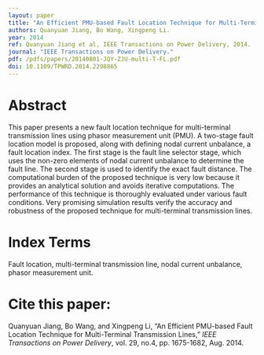 ```yaml
---
layout: paper
title: "An Efficient PMU-based Fault Location Technique for Multi-Terminal Transmission Lines"
authors: Quanyuan Jiang, Bo Wang, Xingpeng Li.
year: 2014
ref: Quanyuan Jiang et al, IEEE Transactions on Power Delivery, 2014. 
journal: "IEEE Transactions on Power Delivery."
pdf: /pdfs/papers/20140801-JQY-ZJU-multi-T-FL.pdf
doi: 10.1109/TPWRD.2014.2298865
---
```


# Abstract

This paper presents a new fault location technique for multi-terminal transmission lines using phasor measurement unit (PMU). A two-stage fault location model is proposed, along with defining nodal current unbalance, a fault location index. The first stage is the fault line selector stage, which uses the non-zero elements of nodal current unbalance to determine the fault line. The second stage is used to identify the exact fault distance. The computational burden of the proposed technique is very low because it provides an analytical solution and avoids iterative computations. The performance of this technique is thoroughly evaluated under various fault conditions. Very promising simulation results verify the accuracy and robustness of the proposed technique for multi-terminal transmission lines.

# Index Terms
Fault location, multi-terminal transmission line, nodal current unbalance, phasor measurement unit.

# Cite this paper:
Quanyuan Jiang, Bo Wang, and Xingpeng Li, “An Efficient PMU-based Fault Location Technique for Multi-Terminal Transmission Lines,” *IEEE Transactions on Power Delivery*, vol. 29, no.4, pp. 1675-1682, Aug. 2014.